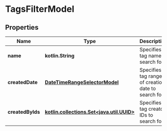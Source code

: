 
# TagsFilterModel

## Properties
| Name | Type | Description | Notes |
| ------------ | ------------- | ------------- | ------------- |
| **name** | **kotlin.String** | Specifies a tag name to search for |  [optional] |
| **createdDate** | [**DateTimeRangeSelectorModel**](DateTimeRangeSelectorModel.md) | Specifies a tag range of creation date to search for |  [optional] |
| **createdByIds** | [**kotlin.collections.Set&lt;java.util.UUID&gt;**](java.util.UUID.md) | Specifies a tag creator IDs to search for |  [optional] |



